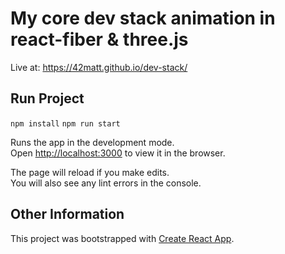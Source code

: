 # My core dev stack  animation in react-fiber & three.js
Live at: https://42matt.github.io/dev-stack/


## Run Project
`npm install`
`npm run start`


Runs the app in the development mode.\
Open [http://localhost:3000](http://localhost:3000) to view it in the browser.

The page will reload if you make edits.\
You will also see any lint errors in the console.

## Other Information
This project was bootstrapped with [Create React App](https://github.com/facebook/create-react-app).
